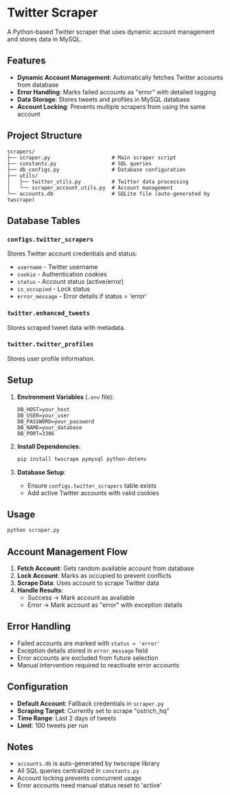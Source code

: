 # Twitter Scraper

A Python-based Twitter scraper that uses dynamic account management and stores data in MySQL.

## Features

- **Dynamic Account Management**: Automatically fetches Twitter accounts from database
- **Error Handling**: Marks failed accounts as "error" with detailed logging
- **Data Storage**: Stores tweets and profiles in MySQL database
- **Account Locking**: Prevents multiple scrapers from using the same account

## Project Structure

```
scrapers/
├── scraper.py                    # Main scraper script
├── constants.py                  # SQL queries
├── db_configs.py                 # Database configuration
├── utils/
│   ├── twitter_utils.py          # Twitter data processing
│   └── scraper_account_utils.py  # Account management
└── accounts.db                   # SQLite file (auto-generated by twscrape)
```

## Database Tables

### `configs.twitter_scrapers`
Stores Twitter account credentials and status:
- `username` - Twitter username
- `cookie` - Authentication cookies
- `status` - Account status (active/error)
- `is_occupied` - Lock status
- `error_message` - Error details if status = 'error'

### `twitter.enhanced_tweets`
Stores scraped tweet data with metadata.

### `twitter.twitter_profiles`
Stores user profile information.

## Setup

1. **Environment Variables** (`.env` file):
   ```
   DB_HOST=your_host
   DB_USER=your_user
   DB_PASSWORD=your_password
   DB_NAME=your_database
   DB_PORT=3306
   ```

2. **Install Dependencies**:
   ```bash
   pip install twscrape pymysql python-dotenv
   ```

3. **Database Setup**:
   - Ensure `configs.twitter_scrapers` table exists
   - Add active Twitter accounts with valid cookies

## Usage

```bash
python scraper.py
```

## Account Management Flow

1. **Fetch Account**: Gets random available account from database
2. **Lock Account**: Marks as occupied to prevent conflicts
3. **Scrape Data**: Uses account to scrape Twitter data
4. **Handle Results**:
   - Success → Mark account as available
   - Error → Mark account as "error" with exception details

## Error Handling

- Failed accounts are marked with `status = 'error'`
- Exception details stored in `error_message` field
- Error accounts are excluded from future selection
- Manual intervention required to reactivate error accounts

## Configuration

- **Default Account**: Fallback credentials in `scraper.py`
- **Scraping Target**: Currently set to scrape "ostrich_hq"
- **Time Range**: Last 2 days of tweets
- **Limit**: 100 tweets per run

## Notes

- `accounts.db` is auto-generated by twscrape library
- All SQL queries centralized in `constants.py`
- Account locking prevents concurrent usage
- Error accounts need manual status reset to 'active'
